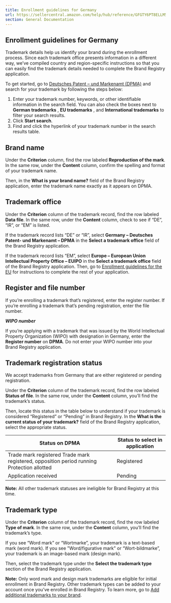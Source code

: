 ```yaml
---
title: Enrollment guidelines for Germany
url: https://sellercentral.amazon.com/help/hub/reference/GFGTY6PT8ELLM5K8
section: General Documentation
---
```


## Enrollment guidelines for Germany

Trademark details help us identify your brand during the enrollment process.
Since each trademark office presents information in a different way, we’ve
compiled country and region-specific instructions so that you can easily find
the trademark details needed to complete the Brand Registry application.

To get started, go to [Deutsches Patent – und Markenamt
(DPMA)](https://register.dpma.de/DPMAregister/marke/basis) and search for your
trademark by following the steps below:  

  1. Enter your trademark number, keywords, or other identifiable information in the search field. You can also check the boxes next to **German trademarks** , **EU trademarks** , and **International trademarks** to filter your search results. 
  2. Click **Start search**. 
  3. Find and click the hyperlink of your trademark number in the search results table.

## Brand name

Under the **Criterion** column, find the row labeled **Reproduction of the
mark**. In the same row, under the **Content** column, confirm the spelling
and format of your trademark name.

Then, in the **What is your brand name?** field of the Brand Registry
application, enter the trademark name exactly as it appears on DPMA.

## Trademark office

Under the **Criterion** column of the trademark record, find the row labeled
**Data file**. In the same row, under the **Content** column, check to see if
“DE”, “IR”, or “EM” is listed.

If the trademark record lists “DE” or “IR”, select **Germany – Deutsches
Patent- und Markenamt – DPMA** in the **Select a trademark office** field of
the Brand Registry application.

If the trademark record lists “EM”, select **Europe – European Union
Intellectual Property Office – EUIPO** in the **Select a trademark office**
field of the Brand Registry application. Then, go to [Enrollment guidelines
for the
EU](https://brandregistry.amazon.com/help/hub/reference/GHF78UL8UMDNRUZ3) for
instructions to complete the rest of your application.

## Register and file number

If you’re enrolling a trademark that’s registered, enter the register number.
If you’re enrolling a trademark that’s pending registration, enter the file
number.

**_WIPO number_**

If you’re applying with a trademark that was issued by the World Intellectual
Property Organization (WIPO) with designation in Germany, enter the **Register
number** on **DPMA**. Do not enter your WIPO number into your Brand Registry
application.

## Trademark registration status

We accept trademarks from Germany that are either registered or pending
registration.

Under the **Criterion** column of the trademark record, find the row labeled
**Status of file**. In the same row, under the **Content** column, you’ll find
the trademark’s status.

Then, locate this status in the table below to understand if your trademark is
considered “Registered” or “Pending” in Brand Registry. In the **What is the
current status of your trademark?** field of the Brand Registry application,
select the appropriate status.

**Status on DPMA** | **Status to select in application**  
---|---  
Trade mark registered Trade mark registered, opposition period running Protection allotted | Registered  
Application received | Pending  
  
**Note:** All other trademark statuses are ineligible for Brand Registry at
this time.

## Trademark type

Under the **Criterion** column of the trademark record, find the row labeled
**Type of mark**. In the same row, under the **Content** column, you’ll find
the trademark’s type.

If you see “Word mark” or “Wortmarke”, your trademark is a text-based mark
(word mark). If you see "Word/figurative mark" or “Wort-bildmarke”, your
trademark is an image-based mark (design mark).

Then, select the trademark type under the **Select the trademark type**
section of the Brand Registry application.

**Note:** Only word mark and design mark trademarks are eligible for initial
enrollment in Brand Registry. Other trademark types can be added to your
account once you’ve enrolled in Brand Registry. To learn more, go to [Add
additional trademarks to your
brand](https://brandregistry.amazon.com/help/hub/reference/GQCYJTBSFZK8HGN6).

